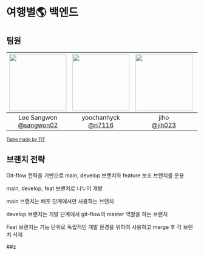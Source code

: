 # 여행별🌎 백엔드

## 팀원
|<img src="https://avatars.githubusercontent.com/u/81412484?v=4" width="150" height="150"/>|<img src="https://avatars.githubusercontent.com/u/121166835?v=4" width="150" height="150"/>|<img src="https://avatars.githubusercontent.com/u/144138489?v=4" width="150" height="150"/>|<img src="https://avatars.githubusercontent.com/u/160315926?v=4" width="150" height="150"/>|
|:-:|:-:|:-:|:-:|
|Lee Sangwon<br/>[@sangwon02](https://github.com/sangwon02)|yoochanhyck<br/>[@ri7116](https://github.com/ri7116)|jiho<br/>[@jih023](https://github.com/jih023)|MONI<br/>[@codmoni](https://github.com/codmoni)|

<sub>[Table made by TIT](https://team-info-table.seondal.kr/)</sub>

## 브랜치 전략
Git-flow 전략을 기반으로 main, develop 브랜치와 feature 보조 브랜치를 운용 

main, develop, feat 브랜치로 나누어 개발

main 브랜치는 배포 단계에서만 사용하는 브랜치

develop 브랜치는 개발 단계에서 git-flow의 master 역할을 하는 브랜치

Feat 브랜치는 기능 단위로 독립적인 개발 환경을 위하여 사용하고 merge 후 각 브랜치 삭제

##z 
